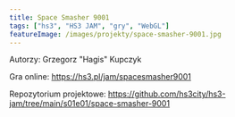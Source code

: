 ```yaml
---
title: Space Smasher 9001
tags: ["hs3", "HS3 JAM", "gry", "WebGL"]
featureImage: /images/projekty/space-smasher-9001.jpg
---
```


Autorzy: Grzegorz "Hagis" Kupczyk

Gra online: <https://hs3.pl/jam/spacesmasher9001>

Repozytorium projektowe: <https://github.com/hs3city/hs3-jam/tree/main/s01e01/space-smasher-9001>